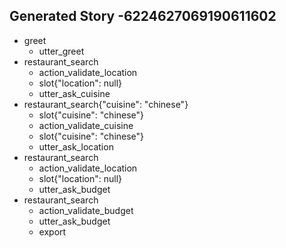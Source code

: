 ## Generated Story -6224627069190611602
* greet
    - utter_greet
* restaurant_search
    - action_validate_location
    - slot{"location": null}
    - utter_ask_cuisine
* restaurant_search{"cuisine": "chinese"}
    - slot{"cuisine": "chinese"}
    - action_validate_cuisine
    - slot{"cuisine": "chinese"}
    - utter_ask_location
* restaurant_search
    - action_validate_location
    - slot{"location": null}
    - utter_ask_budget
* restaurant_search
    - action_validate_budget
    - utter_ask_budget
    - export


